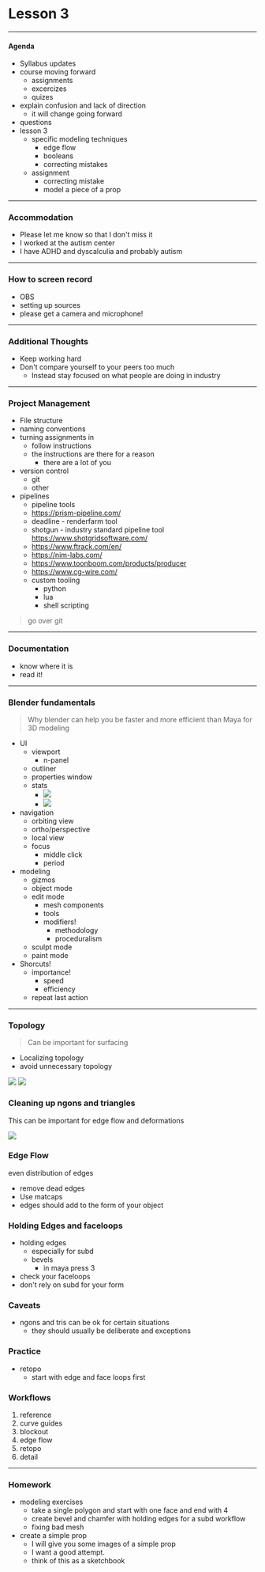 # Lesson 3
---

#### Agenda
- Syllabus updates
- course moving forward
	- assignments
	- excercizes
	- quizes
- explain confusion and lack of direction
	- it will change going forward
- questions
- lesson 3
	- specific modeling techniques
		- edge flow
		- booleans
		- correcting mistakes
	- assignment
		- correcting mistake
		- model a piece of a prop

---
### Accommodation
- Please let me know so that I don't miss it
- I worked at the autism center 
- I have ADHD and dyscalculia and probably autism

---
### How to screen record
- OBS
- setting up sources
- please get a camera and microphone!


---
### Additional Thoughts
- Keep working hard
- Don't compare yourself to your peers too much
	- Instead stay focused on what people are doing in industry

---
### Project Management
- File structure
- naming conventions
- turning assignments in
	- follow instructions
	- the instructions are there for a reason
		- there are a lot of you
- version control
	- git
	- other
- pipelines
	- pipeline tools
	- https://prism-pipeline.com/
	- deadline - renderfarm tool
	- shotgun - industry standard pipeline tool https://www.shotgridsoftware.com/
	- https://www.ftrack.com/en/
	- https://nim-labs.com/
	- https://www.toonboom.com/products/producer
	- https://www.cg-wire.com/
	- custom tooling
		- python
		- lua
		- shell scripting

>go over git

---
### Documentation
- know where it is
- read it!

---

### Blender fundamentals

> Why blender can help you be faster and more efficient than Maya for 3D modeling

- UI
	- viewport
		- n-panel
	- outliner
	- properties window
	- stats
		- ![](notes/attachments/Pasted%20image%2020220831100703.png)
		- ![](notes/attachments/Pasted%20image%2020220831100741.png)
- navigation
	- orbiting view
	- ortho/perspective
	- local view
	- focus
		- middle click
		- period
- modeling
	- gizmos
	- object mode
	- edit mode
		- mesh components
		- tools
		- modifiers!
			- methodology
			- proceduralism
	- sculpt mode
	- paint mode
- Shorcuts!
	- importance!
		- speed
		- efficiency
	- repeat last action


---
### Topology

> Can be important for surfacing

- Localizing topology
- avoid unnecessary topology


![](notes/attachments/Pasted%20image%2020220831100126.png)
![](notes/attachments/Pasted%20image%2020220831100155.png)

### Cleaning up ngons and triangles
This can be important for edge flow and deformations

![](notes/attachments/Pasted%20image%2020220831101411.png)

### Edge Flow
even distribution of edges

- remove dead edges
- Use matcaps
- edges should add to the form of your object

### Holding Edges and faceloops
- holding edges
	- especially for subd
	- bevels
		- in maya press 3
- check your faceloops
- don't rely on subd for your form

### Caveats
- ngons and tris can be ok for certain situations
	- they should usually be deliberate and exceptions

### Practice
- retopo
	- start with edge and face loops first

### Workflows
1. reference
2. curve guides
3. blockout
4. edge flow
5. retopo
6. detail

---

### Homework

- modeling exercises
	- take a single polygon and start with one face and end with 4
	- create bevel and chamfer with holding edges for a subd workflow
	- fixing bad mesh
- create a simple prop
	- I will give you some images of a simple prop
	- I want a good attempt.
	- think of this as a sketchbook
